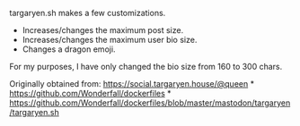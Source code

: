targaryen.sh makes a few customizations.
* Increases/changes the maximum post size.
* Increases/changes the maximum user bio size.
* Changes a dragon emoji.

For my purposes, I have only changed the bio size from 160 to 300 chars.

Originally obtained from: https://social.targaryen.house/@queen
    * https://github.com/Wonderfall/dockerfiles
        * https://github.com/Wonderfall/dockerfiles/blob/master/mastodon/targaryen/targaryen.sh
